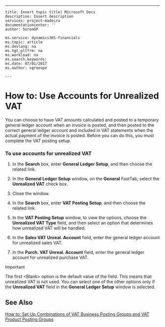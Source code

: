 ---
    title: Insert topic title| Microsoft Docs
    description: Insert description
    services: project-madeira
    documentationcenter: ''
    author: SorenGP

    ms.service: dynamics365-financials
    ms.topic: article
    ms.devlang: na
    ms.tgt_pltfrm: na
    ms.workload: na
    ms.search.keywords:
    ms.date: 07/01/2017
    ms.author: sgroespe

    ---
# How to: Use Accounts for Unrealized VAT
You can choose to have VAT amounts calculated and posted to a temporary general ledger account when an invoice is posted, and then posted to the correct general ledger account and included in VAT statements when the actual payment of the invoice is posted. Before you can do this, you must complete the VAT posting setup.  
  
### To use accounts for unrealized VAT  
  
1.  In the **Search** box, enter **General Ledger Setup**, and then choose the related link.  
  
2.  In the **General Ledger Setup** window, on the **General** FastTab, select the **Unrealized VAT** check box.  
  
3.  Close the window.  
  
4.  In the **Search** box, enter **VAT Posting Setup**, and then choose the related link.  
  
5.  In the **VAT Posting Setup** window, to view the options, choose the **Unrealized VAT Type** field, and then select an option that determines how unrealized VAT will be handled.  
  
6.  In the **Sales VAT Unreal. Account** field, enter the general ledger account for unrealized sales VAT.  
  
7.  In the **Purch. VAT Unreal. Account** field, enter the general ledger account for unrealized purchase VAT.  
  
> [!IMPORTANT]  
>  The first \<Blank\> option is the default value of the field. This means that unrealized VAT is not used. You can select one of the other options only if the **Unrealized VAT** field in the **General Ledger Setup** window is selected.  
  
## See Also  
 [How to: Set Up Combinations of VAT Business Posting Groups and VAT Product Posting Groups](../FullExperience/how-to-set-up-combinations-of-vat-business-posting-groups-and-vat-product-posting-groups.md)